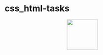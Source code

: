 ﻿# css_html-tasks
<div id="header" align="center">
  <img src="https://i.giphy.com/media/v1.Y2lkPTc5MGI3NjExeXpjM3RrdzhrdWM1OW1xM2Z3M2UxZGExaXoyc21qenh1Zmh0cXBxZiZlcD12MV9pbnRlcm5hbF9naWZfYnlfaWQmY3Q9cw/VuZhSgPi5ItibCdSoZ/giphy.gif" width="100"/>
</div>
